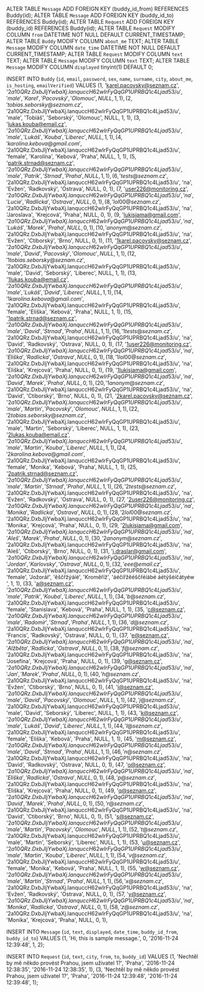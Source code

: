 
ALTER TABLE `Message` ADD FOREIGN KEY (buddy_id_from) REFERENCES Buddy(id);
ALTER TABLE `Message` ADD FOREIGN KEY (buddy_id_to) REFERENCES Buddy(id);
ALTER TABLE `Request` ADD FOREIGN KEY (buddy_id) REFERENCES Buddy(id);
ALTER TABLE `Request` MODIFY COLUMN `from` DATETIME NOT NULL DEFAULT CURRENT_TIMESTAMP;
ALTER TABLE `Buddy` MODIFY COLUMN `about_me` TEXT;
ALTER TABLE `Message` MODIFY COLUMN `date_time` DATETIME NOT NULL DEFAULT CURRENT_TIMESTAMP;
ALTER TABLE `Request` MODIFY COLUMN `text` TEXT;
ALTER TABLE `Message` MODIFY COLUMN `text` TEXT;
ALTER TABLE `Message` MODIFY COLUMN `displayed` tinyint(1)	DEFAULT 0;

INSERT INTO `Buddy` (`id`, `email`, `password`, `sex`, `name`, `surname`, `city`, `about_me`, `is_hosting`, `emailVerified`) VALUES
(1, 'karel.pacovsky@seznam.cz', '$2a$10$QRz.DxbJljYwbaXj.lanquccH62wIrFyQqGP1UPRBQ1c4Ljad53/u', 'male', 'Karel', 'Pacovský', 'Olomouc', NULL, 1, 1),
(2, 'tobias.seborsky@seznam.cz', '$2a$10$QRz.DxbJljYwbaXj.lanquccH62wIrFyQqGP1UPRBQ1c4Ljad53/u', 'male', 'Tobiáš', 'Seborský', 'Olomouc', NULL, 1, 1),
(3, 'lukas.kouba@email.cz', '$2a$10$QRz.DxbJljYwbaXj.lanquccH62wIrFyQqGP1UPRBQ1c4Ljad53/u', 'male', 'Lukáš', 'Kouba', 'Liberec', NULL, 1, 1),
(4, 'karolina.kebova@gmail.com', '$2a$10$QRz.DxbJljYwbaXj.lanquccH62wIrFyQqGP1UPRBQ1c4Ljad53/u', 'female', 'Karolína', 'Kebová', 'Praha', NULL, 1, 1),
(5, 'patrik.strnad@seznam.cz', '$2a$10$QRz.DxbJljYwbaXj.lanquccH62wIrFyQqGP1UPRBQ1c4Ljad53/u', 'male', 'Patrik', 'Strnad', 'Praha', NULL, 1, 1),
(6, 'tests@seznam.cz', '$2a$10$QRz.DxbJljYwbaXj.lanquccH62wIrFyQqGP1UPRBQ1c4Ljad53/u', 'na', 'Evžen', 'Radkovský', 'Ostrava', NULL, 0, 1),
(7, 'user226@monitoring.cz', '$2a$10$QRz.DxbJljYwbaXj.lanquccH62wIrFyQqGP1UPRBQ1c4Ljad53/u', 'na', 'Lucie', 'Radlicka', 'Ostrava', NULL, 0, 1),
(8, 'lol00@seznam.cz', '$2a$10$QRz.DxbJljYwbaXj.lanquccH62wIrFyQqGP1UPRBQ1c4Ljad53/u', 'na', 'Jaroslava', 'Krejcová', 'Praha', NULL, 0, 1),
(9, 'lukisjama@gmail.com', '$2a$10$QRz.DxbJljYwbaXj.lanquccH62wIrFyQqGP1UPRBQ1c4Ljad53/u', 'na', 'Lukáš', 'Marek', 'Praha', NULL, 0, 1),
(10, 'anonym@seznam.cz', '$2a$10$QRz.DxbJljYwbaXj.lanquccH62wIrFyQqGP1UPRBQ1c4Ljad53/u', 'na', 'Evžen', 'Ctiborský', 'Brno', NULL, 0, 1),
(11, '1karel.pacovsky@seznam.cz', '$2a$10$QRz.DxbJljYwbaXj.lanquccH62wIrFyQqGP1UPRBQ1c4Ljad53/u', 'male', 'David', 'Pacovský', 'Olomouc', NULL, 1, 1),
(12, '1tobias.seborsky@seznam.cz', '$2a$10$QRz.DxbJljYwbaXj.lanquccH62wIrFyQqGP1UPRBQ1c4Ljad53/u', 'male', 'David', 'Seborský', 'Liberec', NULL, 1, 1),
(13, '1lukas.kouba@email.cz', '$2a$10$QRz.DxbJljYwbaXj.lanquccH62wIrFyQqGP1UPRBQ1c4Ljad53/u', 'male', 'Lukáš', 'David', 'Liberec', NULL, 1, 1),
(14, '1karolina.kebova@gmail.com', '$2a$10$QRz.DxbJljYwbaXj.lanquccH62wIrFyQqGP1UPRBQ1c4Ljad53/u', 'female', 'Eliška', 'Kebová', 'Praha', NULL, 1, 1),
(15, '1patrik.strnad@seznam.cz', '$2a$10$QRz.DxbJljYwbaXj.lanquccH62wIrFyQqGP1UPRBQ1c4Ljad53/u', 'male', 'David', 'Strnad', 'Praha', NULL, 1, 1),
(16, '1tests@seznam.cz', '$2a$10$QRz.DxbJljYwbaXj.lanquccH62wIrFyQqGP1UPRBQ1c4Ljad53/u', 'na', 'David', 'Radkovský', 'Ostrava', NULL, 0, 1),
(17, '1user226@monitoring.cz', '$2a$10$QRz.DxbJljYwbaXj.lanquccH62wIrFyQqGP1UPRBQ1c4Ljad53/u', 'na', 'Eliška', 'Radlicka', 'Ostrava', NULL, 0, 1),
(18, '1lol00@seznam.cz', '$2a$10$QRz.DxbJljYwbaXj.lanquccH62wIrFyQqGP1UPRBQ1c4Ljad53/u', 'na', 'Eliška', 'Krejcová', 'Praha', NULL, 0, 1),
(19, '1lukisjama@gmail.com', '$2a$10$QRz.DxbJljYwbaXj.lanquccH62wIrFyQqGP1UPRBQ1c4Ljad53/u', 'na', 'David', 'Marek', 'Praha', NULL, 0, 1),
(20, '1anonym@seznam.cz', '$2a$10$QRz.DxbJljYwbaXj.lanquccH62wIrFyQqGP1UPRBQ1c4Ljad53/u', 'na', 'David', 'Ctiborský', 'Brno', NULL, 0, 1),
(21, '2karel.pacovsky@seznam.cz', '$2a$10$QRz.DxbJljYwbaXj.lanquccH62wIrFyQqGP1UPRBQ1c4Ljad53/u', 'male', 'Martin', 'Pacovský', 'Olomouc', NULL, 1, 1),
(22, '2tobias.seborsky@seznam.cz', '$2a$10$QRz.DxbJljYwbaXj.lanquccH62wIrFyQqGP1UPRBQ1c4Ljad53/u', 'male', 'Martin', 'Seborský', 'Liberec', NULL, 1, 1),
(23, '2lukas.kouba@email.cz', '$2a$10$QRz.DxbJljYwbaXj.lanquccH62wIrFyQqGP1UPRBQ1c4Ljad53/u', 'male', 'Martin', 'Kouba', 'Liberec', NULL, 1, 1),
(24, '2karolina.kebova@gmail.com', '$2a$10$QRz.DxbJljYwbaXj.lanquccH62wIrFyQqGP1UPRBQ1c4Ljad53/u', 'female', 'Monika', 'Kebová', 'Praha', NULL, 1, 1),
(25, '2patrik.strnad@seznam.cz', '$2a$10$QRz.DxbJljYwbaXj.lanquccH62wIrFyQqGP1UPRBQ1c4Ljad53/u', 'male', 'Martin', 'Strnad', 'Praha', NULL, 1, 1),
(26, '2tests@seznam.cz', '$2a$10$QRz.DxbJljYwbaXj.lanquccH62wIrFyQqGP1UPRBQ1c4Ljad53/u', 'na', 'Evžen', 'Radkovský', 'Ostrava', NULL, 0, 1),
(27, '2user226@monitoring.cz', '$2a$10$QRz.DxbJljYwbaXj.lanquccH62wIrFyQqGP1UPRBQ1c4Ljad53/u', 'na', 'Monika', 'Radlicka', 'Ostrava', NULL, 0, 1),
(28, '2lol00@seznam.cz', '$2a$10$QRz.DxbJljYwbaXj.lanquccH62wIrFyQqGP1UPRBQ1c4Ljad53/u', 'na', 'Monika', 'Krejcová', 'Praha', NULL, 0, 1),
(29, '2lukisjama@gmail.com', '$2a$10$QRz.DxbJljYwbaXj.lanquccH62wIrFyQqGP1UPRBQ1c4Ljad53/u', 'na', 'Aleš', 'Marek', 'Praha', NULL, 0, 1),
(30, '2anonym@seznam.cz', '$2a$10$QRz.DxbJljYwbaXj.lanquccH62wIrFyQqGP1UPRBQ1c4Ljad53/u', 'na', 'Aleš', 'Ctiborský', 'Brno', NULL, 0, 1),
(31, 'j.draslar@gmail.com', '$2a$10$QRz.DxbJljYwbaXj.lanquccH62wIrFyQqGP1UPRBQ1c4Ljad53/u', 'na', 'Jordan', 'Karlovsky', 'Ostrava', NULL, 0, 1),
(32, 'eee@email.cz', '$2a$10$QRz.DxbJljYwbaXj.lanquccH62wIrFyQqGP1UPRBQ1c4Ljad53/u', 'female', 'Jožorář', 'ěščřžýáíé', 'Kroměříž', 'áéčířžěéščřéíábé áétýšéíčátyéw ', 1, 1),
(33, 'a@seznam.cz', '$2a$10$QRz.DxbJljYwbaXj.lanquccH62wIrFyQqGP1UPRBQ1c4Ljad53/u', 'male', 'Patrik', 'Kouba', 'Liberec', NULL, 1, 1),
(34, 'b@seznam.cz', '$2a$10$QRz.DxbJljYwbaXj.lanquccH62wIrFyQqGP1UPRBQ1c4Ljad53/u', 'female', 'Stanislava', 'Kebová', 'Praha', NULL, 1, 1),
(35, 'c@seznam.cz', '$2a$10$QRz.DxbJljYwbaXj.lanquccH62wIrFyQqGP1UPRBQ1c4Ljad53/u', 'male', 'Radomír', 'Strnad', 'Praha', NULL, 1, 1),
(36, 'd@seznam.cz', '$2a$10$QRz.DxbJljYwbaXj.lanquccH62wIrFyQqGP1UPRBQ1c4Ljad53/u', 'na', 'Francis', 'Radkovský', 'Ostrava', NULL, 0, 1),
(37, 'e@seznam.cz', '$2a$10$QRz.DxbJljYwbaXj.lanquccH62wIrFyQqGP1UPRBQ1c4Ljad53/u', 'na', 'Alžběta', 'Radlicka', 'Ostrava', NULL, 0, 1),
(38, 'f@seznam.cz', '$2a$10$QRz.DxbJljYwbaXj.lanquccH62wIrFyQqGP1UPRBQ1c4Ljad53/u', 'na', 'Josefína', 'Krejcová', 'Praha', NULL, 0, 1),
(39, 'g@seznam.cz', '$2a$10$QRz.DxbJljYwbaXj.lanquccH62wIrFyQqGP1UPRBQ1c4Ljad53/u', 'na', 'Jan', 'Marek', 'Praha', NULL, 0, 1),
(40, 'h@seznam.cz', '$2a$10$QRz.DxbJljYwbaXj.lanquccH62wIrFyQqGP1UPRBQ1c4Ljad53/u', 'na', 'Evžen', 'Ctiborský', 'Brno', NULL, 0, 1),
(41, 'i@seznam.cz', '$2a$10$QRz.DxbJljYwbaXj.lanquccH62wIrFyQqGP1UPRBQ1c4Ljad53/u', 'male', 'David', 'Pacovský', 'Olomouc', NULL, 1, 1),
(42, 'j@seznam.cz', '$2a$10$QRz.DxbJljYwbaXj.lanquccH62wIrFyQqGP1UPRBQ1c4Ljad53/u', 'male', 'David', 'Seborský', 'Liberec', NULL, 1, 1),
(43, 'k@seznam.cz', '$2a$10$QRz.DxbJljYwbaXj.lanquccH62wIrFyQqGP1UPRBQ1c4Ljad53/u', 'male', 'Lukáš', 'David', 'Liberec', NULL, 1, 1),
(44, 'l@seznam.cz', '$2a$10$QRz.DxbJljYwbaXj.lanquccH62wIrFyQqGP1UPRBQ1c4Ljad53/u', 'female', 'Eliška', 'Kebová', 'Praha', NULL, 1, 1),
(45, 'm@seznam.cz', '$2a$10$QRz.DxbJljYwbaXj.lanquccH62wIrFyQqGP1UPRBQ1c4Ljad53/u', 'male', 'David', 'Strnad', 'Praha', NULL, 1, 1),
(46, 'n@seznam.cz', '$2a$10$QRz.DxbJljYwbaXj.lanquccH62wIrFyQqGP1UPRBQ1c4Ljad53/u', 'na', 'David', 'Radkovský', 'Ostrava', NULL, 0, 1),
(47, 'o@seznam.cz', '$2a$10$QRz.DxbJljYwbaXj.lanquccH62wIrFyQqGP1UPRBQ1c4Ljad53/u', 'na', 'Eliška', 'Radlicka', 'Ostrava', NULL, 0, 1),
(48, 'p@seznam.cz', '$2a$10$QRz.DxbJljYwbaXj.lanquccH62wIrFyQqGP1UPRBQ1c4Ljad53/u', 'na', 'Eliška', 'Krejcová', 'Praha', NULL, 0, 1),
(49, 'q@seznam.cz', '$2a$10$QRz.DxbJljYwbaXj.lanquccH62wIrFyQqGP1UPRBQ1c4Ljad53/u', 'na', 'David', 'Marek', 'Praha', NULL, 0, 1),
(50, 'r@seznam.cz', '$2a$10$QRz.DxbJljYwbaXj.lanquccH62wIrFyQqGP1UPRBQ1c4Ljad53/u', 'na', 'David', 'Ctiborský', 'Brno', NULL, 0, 1),
(51, 's@seznam.cz', '$2a$10$QRz.DxbJljYwbaXj.lanquccH62wIrFyQqGP1UPRBQ1c4Ljad53/u', 'male', 'Martin', 'Pacovský', 'Olomouc', NULL, 1, 1),
(52, 't@seznam.cz', '$2a$10$QRz.DxbJljYwbaXj.lanquccH62wIrFyQqGP1UPRBQ1c4Ljad53/u', 'male', 'Martin', 'Seborský', 'Liberec', NULL, 1, 1),
(53, 'u@seznam.cz', '$2a$10$QRz.DxbJljYwbaXj.lanquccH62wIrFyQqGP1UPRBQ1c4Ljad53/u', 'male', 'Martin', 'Kouba', 'Liberec', NULL, 1, 1),
(54, 'v@seznam.cz', '$2a$10$QRz.DxbJljYwbaXj.lanquccH62wIrFyQqGP1UPRBQ1c4Ljad53/u', 'female', 'Monika', 'Kebová', 'Praha', NULL, 1, 1),
(55, 'w@seznam.cz', '$2a$10$QRz.DxbJljYwbaXj.lanquccH62wIrFyQqGP1UPRBQ1c4Ljad53/u', 'male', 'Martin', 'Strnad', 'Praha', NULL, 1, 1),
(56, 'x@seznam.cz', '$2a$10$QRz.DxbJljYwbaXj.lanquccH62wIrFyQqGP1UPRBQ1c4Ljad53/u', 'na', 'Evžen', 'Radkovský', 'Ostrava', NULL, 0, 1),
(57, 'y@seznam.cz', '$2a$10$QRz.DxbJljYwbaXj.lanquccH62wIrFyQqGP1UPRBQ1c4Ljad53/u', 'na', 'Monika', 'Radlicka', 'Ostrava', NULL, 0, 1),
(58, 'z@seznam.cz', '$2a$10$QRz.DxbJljYwbaXj.lanquccH62wIrFyQqGP1UPRBQ1c4Ljad53/u', 'na', 'Monika', 'Krejcová', 'Praha', NULL, 0, 1),

INSERT INTO `Message` (`id`, `text`, `displayed`, `date_time`, `buddy_id_from`, `buddy_id_to`) VALUES
(1, 'Hi, this is sample message.', 0, '2016-11-24 12:39:48', 1, 2);


INSERT INTO `Request` (`id`, `text`, `city`, `from`, `to`, `buddy_id`) VALUES
(1, 'Nechtěl by mě někdo provést Prahou, jsem uživatel 1?', 'Praha', '2016-11-24 12:38:35', '2016-11-24 12:38:35', 1),
(3, 'Nechtěl by mě někdo provést Prahou, jsem uživatel 1?', 'Praha', '2016-11-24 12:39:48', '2016-11-24 12:39:48', 1);

